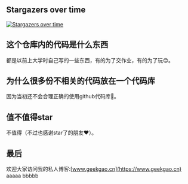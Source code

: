 ## Stargazers over time
[![Stargazers over time](https://starchart.cc/gaopu/Java.svg)](https://starchart.cc/gaopu/Java)

## 这个仓库内的代码是什么东西
都是以前上大学时自己写的一些东西，有的为了交作业，有的为了玩😊。

## 为什么很多份不相关的代码放在一个代码库
因为当初还不会合理正确的使用github代码库🙉。

## 值不值得star
不值得（不过也感谢star了的朋友❤️）。

## 最后
欢迎大家访问我的私人博客:[www.geekgao.cn](https://www.geekgao.cn)
aaaaa
bbbbb

